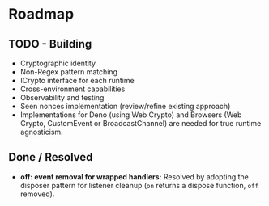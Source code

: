 # Roadmap

## TODO - Building

- Cryptographic identity
- Non-Regex pattern matching
- ICrypto interface for each runtime
- Cross-environment capabilities
- Observability and testing
- Seen nonces implementation (review/refine existing approach)
- Implementations for Deno (using Web Crypto) and Browsers (Web Crypto, CustomEvent or BroadcastChannel) are needed for true runtime agnosticism.

## Done / Resolved

- **off: event removal for wrapped handlers:** Resolved by adopting the disposer pattern for listener cleanup (`on` returns a dispose function, `off` removed).
